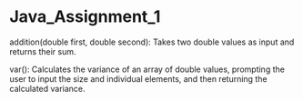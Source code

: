 # Java_Assignment_1

addition(double first, double second): Takes two double values as input and returns their sum.

var(): Calculates the variance of an array of double values, prompting the user to input the size and individual elements, and then returning the calculated variance.
